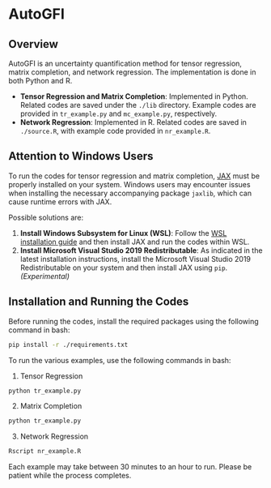 # AutoGFI

## Overview
AutoGFI is an uncertainty quantification method for tensor regression, matrix completion, and network regression. The implementation is done in both Python and R.

- **Tensor Regression and Matrix Completion**: Implemented in Python. Related codes are saved under the `./lib` directory. Example codes are provided in `tr_example.py` and `mc_example.py`, respectively.
- **Network Regression**: Implemented in R. Related codes are saved in `./source.R`, with example code provided in `nr_example.R`.

## Attention to Windows Users

To run the codes for tensor regression and matrix completion, [JAX](https://jax.readthedocs.io/en/latest/installation.html#pip-installation-cpu) must be properly installed on your system. Windows users may encounter issues when installing the necessary accompanying package `jaxlib`, which can cause runtime errors with JAX.

Possible solutions are:
1. **Install Windows Subsystem for Linux (WSL)**: Follow the [WSL installation guide](https://learn.microsoft.com/en-us/windows/wsl/) and then install JAX and run the codes within WSL.
2. **Install Microsoft Visual Studio 2019 Redistributable**: As indicated in the latest installation instructions, install the Microsoft Visual Studio 2019 Redistributable on your system and then install JAX using `pip`. *(Experimental)*

## Installation and Running the Codes

Before running the codes, install the required packages using the following command in bash:

```bash
pip install -r ./requirements.txt
```

To run the various examples, use the following commands in bash:
1. Tensor Regression
```bash
python tr_example.py
```
2. Matrix Completion
```bash
python tr_example.py
```
3. Network Regression
```bash
Rscript nr_example.R
```

Each example may take between 30 minutes to an hour to run. Please be patient while the process completes.